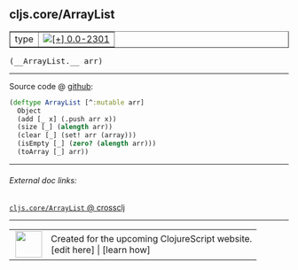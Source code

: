 ## cljs.core/ArrayList



 <table border="1">
<tr>
<td>type</td>
<td><a href="https://github.com/cljsinfo/cljs-api-docs/tree/0.0-2301"><img valign="middle" alt="[+] 0.0-2301" title="Added in 0.0-2301" src="https://img.shields.io/badge/+-0.0--2301-lightgrey.svg"></a> </td>
</tr>
</table>


 <samp>
(__ArrayList.__ arr)<br>
</samp>

---







Source code @ [github](https://github.com/clojure/clojurescript/blob/r2719/src/cljs/cljs/core.cljs#L7698-L7704):

```clj
(deftype ArrayList [^:mutable arr]
  Object
  (add [_ x] (.push arr x))
  (size [_] (alength arr))
  (clear [_] (set! arr (array)))
  (isEmpty [_] (zero? (alength arr)))
  (toArray [_] arr))
```

<!--
Repo - tag - source tree - lines:

 <pre>
clojurescript @ r2719
└── src
    └── cljs
        └── cljs
            └── <ins>[core.cljs:7698-7704](https://github.com/clojure/clojurescript/blob/r2719/src/cljs/cljs/core.cljs#L7698-L7704)</ins>
</pre>

-->

---



###### External doc links:

[`cljs.core/ArrayList` @ crossclj](http://crossclj.info/fun/cljs.core.cljs/ArrayList.html)<br>

---

 <table>
<tr><td>
<img valign="middle" align="right" width="48px" src="http://i.imgur.com/Hi20huC.png">
</td><td>
Created for the upcoming ClojureScript website.<br>
[edit here] | [learn how]
</td></tr></table>

[edit here]:https://github.com/cljsinfo/cljs-api-docs/blob/master/cljsdoc/cljs.core_ArrayList.cljsdoc
[learn how]:https://github.com/cljsinfo/cljs-api-docs/wiki/cljsdoc-files

<!--

This information was too distracting to show to readers, but I'll leave it
commented here since it is helpful to:

- pretty-print the data used to generate this document
- and show how to retrieve that data



The API data for this symbol:

```clj
{:ns "cljs.core",
 :name "ArrayList",
 :type "type",
 :signature ["[arr]"],
 :source {:code "(deftype ArrayList [^:mutable arr]\n  Object\n  (add [_ x] (.push arr x))\n  (size [_] (alength arr))\n  (clear [_] (set! arr (array)))\n  (isEmpty [_] (zero? (alength arr)))\n  (toArray [_] arr))",
          :title "Source code",
          :repo "clojurescript",
          :tag "r2719",
          :filename "src/cljs/cljs/core.cljs",
          :lines [7698 7704]},
 :full-name "cljs.core/ArrayList",
 :full-name-encode "cljs.core_ArrayList",
 :history [["+" "0.0-2301"]]}

```

Retrieve the API data for this symbol:

```clj
;; from Clojure REPL
(require '[clojure.edn :as edn])
(-> (slurp "https://raw.githubusercontent.com/cljsinfo/cljs-api-docs/catalog/cljs-api.edn")
    (edn/read-string)
    (get-in [:symbols "cljs.core/ArrayList"]))
```

-->
